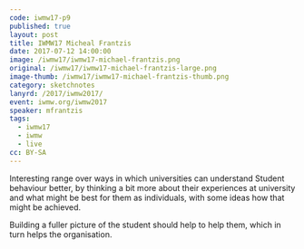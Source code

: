 ```yaml
---
code: iwmw17-p9
published: true
layout: post
title: IWMW17 Micheal Frantzis
date: 2017-07-12 14:00:00
image: /iwmw17/iwmw17-michael-frantzis.png
original: /iwmw17/iwmw17-michael-frantzis-large.png
image-thumb: /iwmw17/iwmw17-michael-frantzis-thumb.png
category: sketchnotes
lanyrd: /2017/iwmw2017/
event: iwmw.org/iwmw2017
speaker: mfrantzis
tags:
  - iwmw17
  - iwmw
  - live
cc: BY-SA
---
```


Interesting range over ways in which universities can understand Student behaviour better, by thinking a bit more about their experiences at university and what might be best for them as individuals, with some ideas how that might be achieved.

Building a fuller picture of the student should help to help them, which in turn helps the organisation. 
